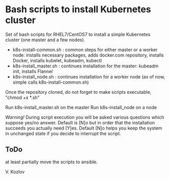 Bash scripts to install Kubernetes cluster
=========================================

Set of bash scripts for RHEL7/CentOS7 to install a simple Kubernetes cluster (one master and a few nodes).

* k8s-install-common.sh : common steps for either master or a worker node: installs necessary packages, adds docker.com repository, installs Docker, installs kubelet, kubeadm, kubectl
* k8s-install_master.sh : continues installation for the master: kubeadm init, installs Flannel
* k8s-install_node.sh   : continues installation for a worker node (as of now, simple calls k8s-install-common.sh)

Once the repository cloned, do not forget to make scripts executable, "chmod +x *.sh"

Run k8s-install_master.sh on the master
Run k8s-install_node      on a node

*Warning!* During script execution you will be asked various questions which suppose yes/no answer. Default is [N]o but in order that 
the installation succeeds you actually need [Y]es. Default [N]o helps you keep the system in unchanged state if you decide to interrupt the script.

ToDo
----

at least partially move the scripts to ansible.


V. Kozlov
